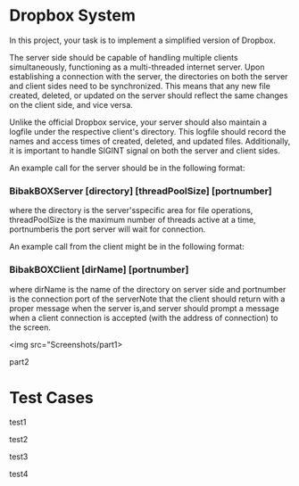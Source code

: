 # Dropbox System 

In this project, your task is to implement a simplified version of Dropbox.

The server side should be capable of handling multiple clients simultaneously, functioning as a multi-threaded internet server. Upon establishing a connection with the server, the directories on both the server and client sides need to be synchronized. This means that any new file created, deleted, or updated on the server should reflect the same changes on the client side, and vice versa.

Unlike the official Dropbox service, your server should also maintain a logfile under the respective client's directory. This logfile should record the names and access times of created, deleted, and updated files. Additionally, it is important to handle SIGINT signal on both the server and client sides.

An example call for the server should be in the following format:

### BibakBOXServer [directory] [threadPoolSize] [portnumber]

where the directory is the server'sspecific area for file operations, threadPoolSize is the maximum number of threads active at a time, portnumberis the port server will wait for connection.

An example call from the client might be in the following format:

### BibakBOXClient [dirName] [portnumber]

where dirName is the name of the directory on server side and portnumber is the connection port of the serverNote that the client should return with a proper message when the server is,and server should prompt a message when a client connection is accepted (with the address of connection) to the screen.

<img src="Screenshots/part1>

part2


# Test Cases

test1

test2

test3

test4

